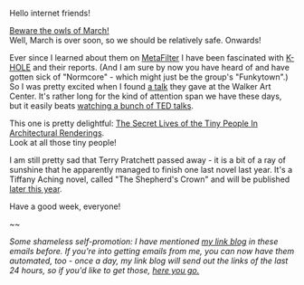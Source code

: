 Hello internet friends!

[Beware the owls of March!](http://www.theguardian.com/world/2015/mar/14/eagle-owl-caught-dutch-town-attacks-purmerend-netherlands)  
Well, March is over soon, so we should be relatively safe. Onwards!

Ever since I learned about them on [MetaFilter](http://www.metafilter.com/136992/Normcore-millennials-reject-individualism-for-inclusion) I have been fascinated with [K-HOLE](http://khole.net/) and their reports. (And I am sure by now you have heard of and have gotten sick of "Normcore" - which might just be the group's "Funkytown".)  
So I was pretty excited when I found [a talk](http://www.walkerart.org/channel/2015/insights-k-hole-new-york) they gave at the Walker Art Center. It's rather long for the kind of attention span we have these days, but it easily beats [watching a bunch of TED talks](http://www.nytimes.com/2015/03/15/opinion/sunday/the-church-of-ted.html).

This one is pretty delightful: [The Secret Lives of the Tiny People In Architectural Renderings](http://gizmodo.com/the-secret-lives-of-the-tiny-people-in-architectural-re-1660746735).  
Look at all those tiny people!

I am still pretty sad that Terry Pratchett passed away - it is a bit of a ray of sunshine that he apparently managed to finish one last novel last year. It's a Tiffany Aching novel, called "The Shepherd's Crown" and will be published [later this year](http://io9.com/theres-one-more-terry-pratchett-book-still-to-come-1691712209).

Have a good week, everyone!

~~

*Some shameless self-promotion: I have mentioned [my link blog](http://the-firehose.com/) in these emails before. If you're into getting emails from me, you can now have them automated, too - once a day, my link blog will send out the links of the last 24 hours, so if you'd like to get those, [here you go.](http://eepurl.com/bg8Aqj)*
